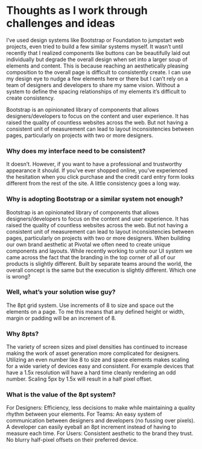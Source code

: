 # Thoughts as I work through challenges and ideas

I’ve used design systems like Bootstrap or Foundation to jumpstart web projects, even tried to build a few similar systems myself. It wasn’t until recently that I realized components like buttons can be beautifully laid out individually but degrade the overall design when set into a larger soup of elements and content. This is because reaching an aesthetically pleasing composition to the overall page is difficult to consistently create. I can use my design eye to nudge a few elements here or there but I can’t rely on a team of designers and developers to share my same vision. Without a system to define the spacing relationships of my elements it’s difficult to create consistency.

Bootstrap is an opinionated library of components that allows designers/developers to focus on the content and user experience. It has raised the quality of countless websites across the web. But not having a consistent unit of measurement can lead to layout inconsistencies between pages, particularly on projects with two or more designers.

### Why does my interface need to be consistent?
It doesn’t. However, if you want to have a professional and trustworthy appearance it should. If you’ve ever shopped online, you’ve experienced the hesitation when you click purchase and the credit card entry form looks different from the rest of the site. A little consistency goes a long way.

### Why is adopting Bootstrap or a similar system not enough?
Bootstrap is an opinionated library of components that allows designers/developers to focus on the content and user experience. It has raised the quality of countless websites across the web. But not having a consistent unit of measurement can lead to layout inconsistencies between pages, particularly on projects with two or more designers.
When building our own brand aesthetic at Pivotal we often need to create unique components and layouts. While recently working to unite our UI system we came across the fact that the branding in the top corner of all of our products is slightly different. Built by separate teams around the world, the overall concept is the same but the execution is slightly different. Which one is wrong?

### Well, what’s your solution wise guy?
The 8pt grid system. Use increments of 8 to size and space out the elements on a page. To me this means that any defined height or width, margin or padding will be an increment of 8.

### Why 8pts?
The variety of screen sizes and pixel densities has continued to increase making the work of asset generation more complicated for designers. Utilizing an even number like 8 to size and space elements makes scaling for a wide variety of devices easy and consistent.
For example devices that have a 1.5x resolution will have a hard time cleanly rendering an odd number. Scaling 5px by 1.5x will result in a half pixel offset.

### What is the value of the 8pt system?
For Designers: Efficiency, less decisions to make while maintaining a quality rhythm between your elements.
For Teams: An easy system of communication between designers and developers (no fussing over pixels). A developer can easily eyeball an 8pt increment instead of having to measure each time.
For Users: Consistent aesthetic to the brand they trust. No blurry half-pixel offsets on their preferred device.